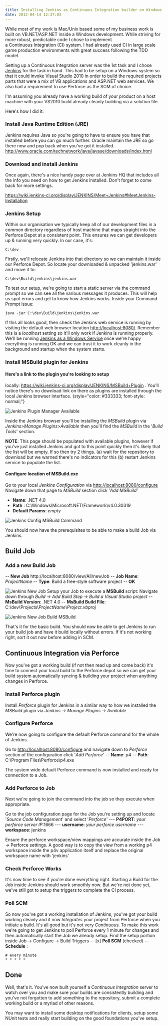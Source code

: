 ```yaml
---
title: Installing Jenkins as Continuous Integration builder on Windows
date: 2012-04-14 12:37:03
---
```


While most of my work is Mac/Unix based some of my business work is
built on VB.NET/ASP.NET inside a Windows development. While striving for
more robust, predictable code I chose to implement
a Continuous Integration (CI) system. I had already used CI in large
scale game production environments with great success following the TDD
model.

Setting up a Continuous Integration server was the 1st task and I chose
[Jenkins](http://jenkins-ci.org/) for the task in hand. This had to be setup on a Windows system so that it could invoke Visual Studio 2010 in order to build the required projects parts that were a mix of VB applications and ASP.NET web services. We also had a requirement to use Perforce as the SCM of choice.

I'm assuming you already have a working build of your product on a host
machine with your VS2010 build already cleanly building via a solution
file.

Here's how I did
it:

### Install Java Runtime Edition (JRE)

Jenkins requires Java so you're going to have to ensure you have that
installed before you can go much further. Oracle maintain the JRE so go
there now and pop back when you've got it installed.
<http://www.oracle.com/technetwork/java/javase/downloads/index.html>

### Download and install Jenkins

Once again, there's a nice handy page over at Jenkins HQ that includes
all the info you need on how to get Jenkins installed. Don't forget to
come back for more settings.

<https://wiki.jenkins-ci.org/display/JENKINS/Meet+Jenkins#MeetJenkins-Installation>

### Jenkins Setup

Within our organisation we typically keep all of our development files
in a common directory regardless of host machine that maps straight into
the Perforce Depot at a consistent point. This ensures we can get
developers up & running very quickly. In our case, it's:

    C:\dev

Firstly, we'll relocate Jenkins into that directory so we can maintain
it inside our Perforce Depot. So locate your downloaded & unpacked
'jenkins.war' and move it
to:

    C:\dev\Build\jenkins\jenkins.war

To test our setup, we're going to start a static server via the command
prompt so we can see all the various messages it produces. This will
help us spot errors and get to know how Jenkins works. Inside your
Command Prompt
issue:

    java -jar C:\dev\Build\jenkins\jenkins.war

If this all looks good, then check the Jenkins web service is running by
visiting the default web browser location <http://localhost:8080/>. Remember this is a _localhost_ setting so it'll only work if Jenkins is running properly. We'll be running [Jenkins as a Windows
Service](https://wiki.jenkins-ci.org/display/JENKINS/Installing+Jenkins+as+a+Windows+service) once we're happy everything is running OK and we can trust it to work cleanly in the background and startup when the system starts.

### Install MSBuild plugin for Jenkins

#### Here's a link to the plugin you're looking to setup

locally: <https://wiki.jenkins-ci.org/display/JENKINS/MSBuild+Plugin> . You'll notice there's no download link on there as plugins are installed through the local Jenkins browser interface. {style="color: #333333; font-style: normal;"}

![](/assets/Screen-Shot-2012-04-13-at-18.19.41-300x215.png "Jenkins Plugin Manager Available")

Inside the Jenkins browser you'll be installing the _MSBuild_ plugin via
_Jenkins>Manage Plugins>Available_ then you'll find the _MSBuild_ in
the '_Build Tools_' section.

**NOTE**: This page should be populated with available plugins, however
if you've just installed Jenkins and got to this point quickly then it's
likely that the list will be empty. If so then try 2 things. (a) wait
for the repository to download but we warned there's no indicators for
this (b) restart Jenkins service to populate the list.

#### Configure location of MSBuild.exe

Go to your local _Jenkins Configuration_ via
<http://localhost:8080/configure>
Navigate down that page to _MSBuild_ section
click '_Add MSBuild_'

- **Name**: .NET 4.0
- **Path** : C:\\Windows\\Microsoft.NET\\Framework\\v4.0.30319
- **Default Params**: _empty_

![](/assets/img/Jenkins-W7.png "Jenkins Config MSBuild Command")

You should now have the prerequisites to be able to make a build Job via
Jenkins.

## Build Job

### Add a new Build Job

-- **New Job** http://localhost:8080/view/All/newJob
-- **Job Name**: _ProjectName_
-- **Type**: Build a free-style software project
-- **OK**

![](/assets/img/Jenkins-W7.jpg "Jenkins New Job")
Setup your Job to execute a **MSBuild** script:
Navigate down through *Build -> Add Build Step -> Build a Visual
Studio project*
-- **MsBuild Version**: .NET 4.0
-- **MsBuild Build File**:
C:\\dev\\Projects\\_ProjectName_\\_Project.vbproj_

![](/assets/img/Jenkins-W7-2.png "Jenkins New Job Build MSBuild")

That's it for the basic build. You should now be able to get Jenkins to
run your build job and have it build locally without errors. If it's not
working right, sort it out now before adding in SCM.

## Continuous Integration via Perforce

Now you've got a working build (if not then read up and come back) it's
time to connect your local build to the Perforce depot so we can get
your build system automatically syncing & building your project when
anything changes in Perforce.

### Install Perforce plugin

Install _Perforce_ plugin for Jenkins in a similar way to how we
installed the *MSBuild* plugin via _Jenkins -> Manage Plugins ->
Available_

### Configure Perforce

We're now going to configure the default Perforce command for the whole
of Jenkins.

Go to <http://localhost:8080/configure> and navigate down to _Perforce_ section of the configuration click '_Add Perforce_'
-- **Name**: p4
-- **Path**: C:\\Program Files\\Perforce\\p4.exe

The system wide default Perforce command is now installed and ready for
connection to a Job.

### Add Perforce to Job

Next we're going to join the command into the job so they execute when
appropriate.

Go to the job configuration page for the Job you're setting up
and locate '_Source Code Management_' and select '_Perforce_'
--- **P4PORT**: _your perforce server IP_:1666
--- **username**: _your perforce username_
--- **workspace**: jenkins

Ensure the perforce workspace/view mappings are accurate inside the
Job -> Perforce settings. A good way is to copy the view from a working
p4 workspace inside the p4v application itself and replace the original
workspace name with 'jenkins'

### Check Perforce Works

<div>

It's now time to see if you're done everything right. Starting a Build
for the Job inside Jenkins should work smoothly now. But we're not done
yet, we've still got to setup the triggers to complete the CI process.

</div>

### Poll SCM

So now you've got a working installation of Jenkins, you've got your
build working cleanly and it now *Integrates* your project from Perforce
when you initiate a build. It's all good but it's not very
*Continuous.* To make this work we're going to get Jenkins to poll
Perforce every 1 minute for changes and then automatically start the Job
we already setup.
Find the setup portion inside Job -> Configure -> Build Triggers
-- [x] **Poll SCM** (checked)
-- **Schedule** :

    # every minute
    * * * * *

## Done

Well, that's it. You've now built yourself a _Continuous Integration_
server to watch over you and make sure your builds are consistently
building and you've not forgotten to add something to the repository,
submit a complete working build or a myriad of other reasons.

You may want to install some desktop notifications for clients, setup
some NUnit tests and really start building on the good foundations
you've setup.
